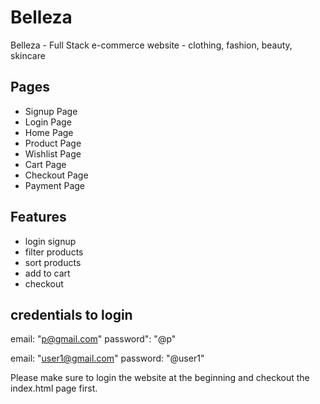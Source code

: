 # Belleza
Belleza - Full Stack e-commerce website - clothing, fashion, beauty, skincare

## Pages
* Signup Page
* Login Page
* Home Page
* Product Page
* Wishlist Page
* Cart Page
* Checkout Page
* Payment Page

## Features
* login signup
* filter products
* sort products
* add to cart
* checkout

## credentials to login 
email: "p@gmail.com"
password": "@p"
 
email: "user1@gmail.com"
password: "@user1"

Please make sure to login the website at the beginning and checkout the index.html page first.